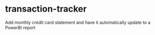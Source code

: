 # transaction-tracker
 Add monthly credit card statement and have it automatically update to a PowerBI report
